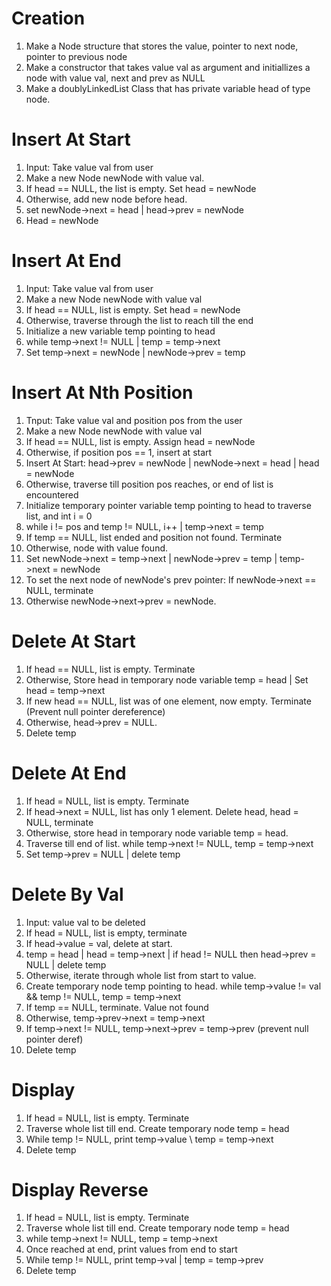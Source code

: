 # Creation
1. Make a Node structure that stores the value, pointer to next node, pointer to previous node
2. Make a constructor that takes value val as argument and initiallizes a node with value val, next and prev as NULL
3. Make a doublyLinkedList Class that has private variable head of type node.

# Insert At Start
1. Input: Take value val from user
2. Make a new Node newNode with value val.
3. If head == NULL, the list is empty. Set head = newNode
4. Otherwise, add new node before head.
5. set newNode->next = head | head->prev = newNode
6. Head = newNode

# Insert At End
1. Input: Take value val from user
2. Make a new Node newNode with value val
3. If head == NULL, list is empty. Set head = newNode
4. Otherwise, traverse through the list to reach till the end
5. Initialize a new variable temp pointing to head
6. while temp->next != NULL | temp = temp->next
7. Set temp->next = newNode | newNode->prev = temp

# Insert At Nth Position
1. Tnput: Take value val and position pos from the user
2. Make a new Node newNode with value val
3. If head == NULL, list is empty. Assign head = newNode
4. Otherwise, if position pos == 1, insert at start
5. Insert At Start: head->prev = newNode | newNode->next = head | head = newNode
6. Otherwise, traverse till position pos reaches, or end of list is encountered
7. Initialize temporary pointer variable temp pointing to head to traverse list, and int i = 0
8. while i != pos and temp != NULL, i++ | temp->next = temp
9. If temp == NULL, list ended and position not found. Terminate
10. Otherwise, node with value found.
11. Set newNode->next = temp->next | newNode->prev = temp | temp->next = newNode
12. To set the next node of newNode's prev pointer: If newNode->next == NULL, terminate
13. Otherwise newNode->next->prev = newNode.

# Delete At Start
1. If head == NULL, list is empty. Terminate
2. Otherwise, Store head in temporary node variable temp = head | Set head = temp->next
3. If new head == NULL, list was of one element, now empty. Terminate (Prevent null pointer dereference)
4. Otherwise, head->prev = NULL.
5. Delete temp

# Delete At End
1. If head = NULL, list is empty. Terminate
2. If head->next = NULL, list has only 1 element. Delete head, head = NULL, terminate
3. Otherwise, store head in temporary node variable temp = head.
4. Traverse till end of list. while temp->next != NULL, temp = temp->next
5. Set temp->prev = NULL | delete temp

# Delete By Val
1. Input: value val to be deleted
2. If head = NULL, list is empty, terminate
3. If head->value = val, delete at start.
4. temp = head | head = temp->next | if head != NULL then head->prev = NULL | delete temp
5. Otherwise, iterate through whole list from start to value.
6. Create temporary node temp pointing to head. while temp->value != val && temp != NULL, temp = temp->next
7. If temp == NULL, terminate. Value not found
8. Otherwise, temp->prev->next = temp->next
9. If temp->next != NULL, temp->next->prev = temp->prev (prevent null pointer deref)
10. Delete temp

# Display
1. If head = NULL, list is empty. Terminate
2. Traverse whole list till end. Create temporary node temp = head
3. While temp != NULL, print temp->value \ temp = temp->next
4. Delete temp

# Display Reverse
1. If head = NULL, list is empty. Terminate
2. Traverse whole list till end. Create temporary node temp = head
3. while temp->next != NULL, temp = temp->next
4. Once reached at end, print values from end to start
5. While temp != NULL, print temp->val | temp = temp->prev
6. Delete temp



